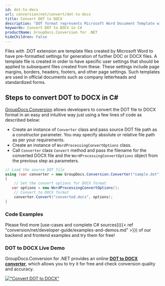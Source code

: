 ```yaml
---
id: dot-to-docx
url: conversion/net/convert/dot-to-docx
title: Convert DOT to DOCX
description: "DOT format represents Microsoft Word Document Template with .dot extension. Learn how to convert DOT to DOCX file programmatically in C# language using GroupDocs.Conversion for .NET library."
keywords: Convert DOT to DOCX in C#
productName: GroupDocs.Conversion for .NET
hideChildren: False
---
```


Files with .DOT extension are template files created by Microsoft Word to have pre-formatted settings for generation of further DOC or DOCX files. A template file is created in order to have specific user settings that should be applied to subsequent files created from these. These settings include page margins, borders, headers, footers, and other page settings. Such templates are used in official documents such as company letterheads and standardized forms.

## Steps to convert DOT to DOCX in C#

[GroupDocs.Conversion](https://products.groupdocs.com/conversion/net) allows developers to convert the DOT file to DOCX format in an easy and intuitive way just using a few lines of code as described below:

* Create an instance of `Converter` class and pass source DOT file path as a constructor parameter. You may specify absolute or relative file path as per your requirements. 
* Create an instance of `WordProcessingConvertOptions` class.
* Call `Converter` class `Convert` method and pass the filename for the converted DOCX file and the `WordProcessingConvertOptions` object from the previous step as parameters.

```csharp
// Load the source DOT file
using (var converter = new GroupDocs.Conversion.Converter("sample.dot"))
{
    // Set the convert options for DOCX format
   var options = new WordProcessingConvertOptions();
    // Convert to DOCX format
    converter.Convert("converted.docx", options);
}
```

### Code Examples

Please find more [use-cases and complete C# sources]({{< ref "conversion/net/developer-guide/examples-and-demos.md" >}}) of our backend and frontend examples and try them for free!

### DOT to DOCX Live Demo

GroupDocs.Conversion for .NET provides an online [**DOT to DOCX converter**](https://products.groupdocs.app/conversion/dot-to-docx), which allows you to try it for free and check conversion quality and accuracy.

[!["Convert DOT to DOCX"](conversion/net/images/convert-to-docx/convert-dot-to-docx.png)](https://products.groupdocs.app/conversion/dot-to-docx)